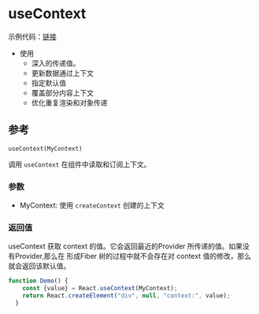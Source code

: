 # useContext
示例代码：[链接](./index.html)

- 使用
  - 深入的传递值。
  - 更新数据通过上下文
  - 指定默认值
  - 覆盖部分内容上下文
  - 优化重复渲染和对象传递
## 参考
`useContext(MyContext)`

调用 `useContext` 在组件中读取和订阅上下文。
### 参数
- MyContext: 使用 `createContext` 创建的上下文
### 返回值
useContext 获取 context 的值。它会返回最近的Provider 所传递的值。如果没有Provider,那么在
形成Fiber 树的过程中就不会存在对 context 值的修改，那么就会返回该默认值。

```javascript
function Demo() {
    const {value} = React.useContext(MyContext);
    return React.createElement("div", null, "context:", value);
  }
```

